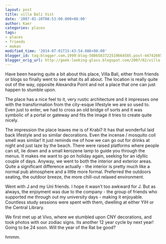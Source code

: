 ```yaml
---
layout: post
title: villa Bali Vist
date: '2007-01-28T08:53:00.000+08:00'
author: Kaer
categories: places
tags:
- places
- friends
- makan
modified_time: '2014-07-01T15:43:54.086+08:00'
blogger_id: tag:blogger.com,1999:blog-5086583722519664585.post-4474260542138241623
blogger_orig_url: http://geek-looking-glass.blogspot.com/2007/02/villa-bali-vist.html
---
```


Have been hearing quite a bit about this place, Villa Bali, either 
from friends or blogs so finally went to see what its all about. The location 
is really quite out of the way, opposite Alexandra Point and not a place that 
one can just happen to stumble upon. 

The place has a nice feel to it, very rustic architecture and it impresses one 
with the transformation from the city-esque lifestyle we are so used to. Even 
just to enter, we had to cross an old bridge of sorts and it was symbolic of a 
portal or gateway and fits the image it tries to create quite nicely. 

The impression the place leaves me is of Krabi? It has that wonderful laid 
back lifestyle and so similar decorations. Even the incense / mosquito coil 
smell was similar! It just reminds me of how we can go out for drinks at night 
and just laze by the beach. There were raised platforms where people can sit, 
lie down and a small kerozene lamp to guide you through the menus. It makes me 
want to go on holiday again, seeking for an idyllic couple of days. Anyway, we 
went to both the interior and exterior areas. Quite a significant difference 
actually - the interior is pretty much like a normal pub atmosphere and a 
little more formal. Preferred the outdoors seating, the outdoor breeze, the 
more chill-out relaxed environment. 

Went with J and my Uni friends. I hope it wasn't too awkward for J. But as 
always, the enjoyment was due to the company - the group of friends who 
supported me through out my university days - making it enjoyable. Countless 
study sessions were spent with them, dwelling at either YIH or the Central 
Library. 

We first met up at Vivo, where we stumbled 
upon CNY decorations, and took photos with our zodiac signs. Its another 12 
year cycle by next year! Going to be 24 soon. Will the year of the Rat be 
good? 

hmmm. 

<img alt="" border="0" 
src="http://2.bp.blogspot.com/_m5e8Pqc8k3c/RcKJExBODWI/AAAAAAAAAFE/suc71DYhrag/s1600/DSCF0398.jpg" 
id="BLOGGER_PHOTO_ID_5026730849069829474" style="cursor: pointer; display: 
block; margin: 0px auto 10px; text-align: center;" 
/>

<img alt="" border="0" 
src="http://2.bp.blogspot.com/_m5e8Pqc8k3c/RcKK8xBODZI/AAAAAAAAAFc/cjEYy4JmJDw/s1600/DSCF0397.jpg" 
id="BLOGGER_PHOTO_ID_5026732910654131602" style="cursor: pointer; display: 
block; margin: 0px auto 10px; text-align: center;" 
/>